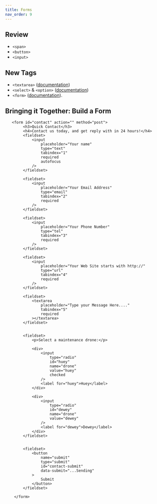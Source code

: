 ```yaml
---
title: Forms
nav_order: 9
---
```


## Review

-   `<span>`
-   `<button>`
-   `<input>`

## New Tags

-   `<textarea>` ([documentation](https://developer.mozilla.org/en-US/docs/Web/HTML/Element/textarea))
-   `<select>` & `<option>` ([documentation](https://developer.mozilla.org/en-US/docs/Web/HTML/Element/select))
-   `<form>` ([documentation](https://developer.mozilla.org/en-US/docs/Web/HTML/Element/form)).

## Bringing it Together: Build a Form

```
   <form id="contact" action="" method="post">
        <h3>Quick Contact</h3>
        <h4>Contact us today, and get reply with in 24 hours!</h4>
        <fieldset>
            <input
                placeholder="Your name"
                type="text"
                tabindex="1"
                required
                autofocus
            />
        </fieldset>

        <fieldset>
            <input
                placeholder="Your Email Address"
                type="email"
                tabindex="2"
                required
            />
        </fieldset>

        <fieldset>
            <input
                placeholder="Your Phone Number"
                type="tel"
                tabindex="3"
                required
            />
        </fieldset>

        <fieldset>
            <input
                placeholder="Your Web Site starts with http://"
                type="url"
                tabindex="4"
                required
            />
        </fieldset>

        <fieldset>
            <textarea
                placeholder="Type your Message Here...."
                tabindex="5"
                required
            ></textarea>
        </fieldset>


        <fieldset>
            <p>Select a maintenance drone:</p>

            <div>
                <input
                    type="radio"
                    id="huey"
                    name="drone"
                    value="huey"
                    checked
                />
                <label for="huey">Huey</label>
            </div>

            <div>
                <input
                    type="radio"
                    id="dewey"
                    name="drone"
                    value="dewey"
                />
                <label for="dewey">Dewey</label>
            </div>
        </fieldset>


        <fieldset>
            <button
                name="submit"
                type="submit"
                id="contact-submit"
                data-submit="...Sending"
            >
                Submit
            </button>
        </fieldset>

    </form>
```
